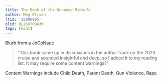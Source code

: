 ```yaml
---
title: The Book of the Unnamed Midwife
author: Meg Elison
ltid: '15096895'
olid: OL26970943M
tags: [boat]
---
```


Blurb from a JoCoNaut:

> "This book came up in discussions in the author track on the 2023 cruise and
> sounded insightful and deep, so I added it to my reading list. It may require
> some content warnings?"

Content Warnings include Child Death, Parent Death, Gun Violence, Rape
